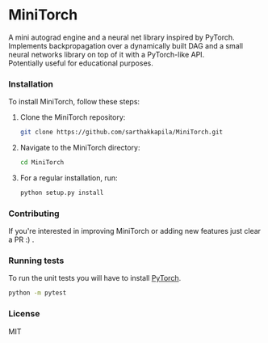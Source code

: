 # MiniTorch
A mini autograd engine and a neural net library inspired by PyTorch.
Implements backpropagation over a dynamically built DAG and a small neural networks library on top of it with a PyTorch-like API.  
Potentially useful for educational purposes.

### Installation
To install MiniTorch, follow these steps:

1. Clone the MiniTorch repository:
   ```bash
   git clone https://github.com/sarthakkapila/MiniTorch.git
   ```
2. Navigate to the MiniTorch directory:
   ```bash
   cd MiniTorch
   ```
3. For a regular installation, run:
    ```python
    python setup.py install
    ```

### Contributing

If you're interested in improving MiniTorch or adding new features just clear a PR :) .

### Running tests

To run the unit tests you will have to install [PyTorch](https://pytorch.org/).

```bash
python -m pytest
```

### License

MIT